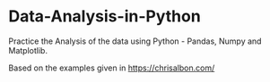 # Data-Analysis-in-Python
Practice the Analysis of the data using Python - Pandas, Numpy and Matplotlib. 

Based on the examples given in https://chrisalbon.com/
